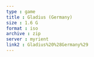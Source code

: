 ```yaml
---
type : game
title : Gladius (Germany)
size : 1.6 G
format : iso
archive : zip
server : myrient
link2 : Gladius%20%28Germany%29
---
```

